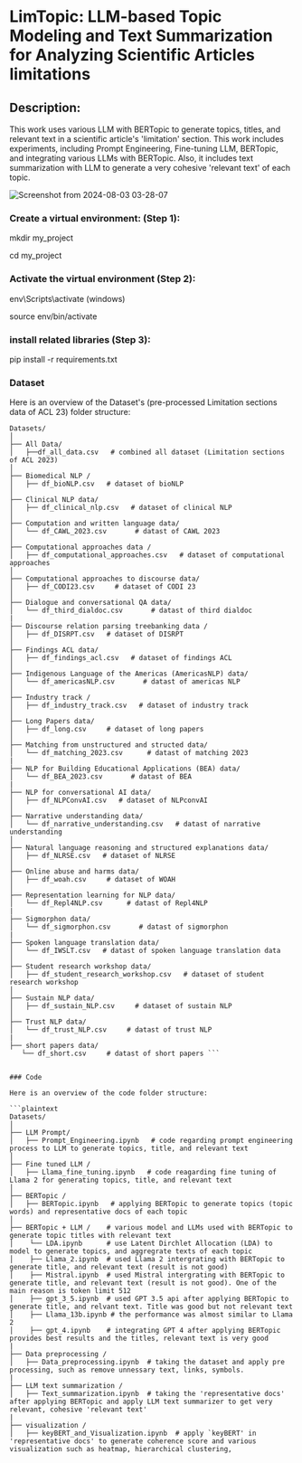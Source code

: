 # LimTopic: LLM-based Topic Modeling and Text Summarization for Analyzing Scientific Articles limitations

## Description:
This work uses various LLM with BERTopic to generate topics, titles, and relevant text in a scientific article's 'limitation' section. 
This work includes experiments, including Prompt Engineering, Fine-tuning LLM, BERTopic, and integrating various LLMs with BERTopic. Also, it includes text summarization with LLM to generate a very cohesive
'relevant text' of each topic.


![Screenshot from 2024-08-03 03-28-07](https://github.com/user-attachments/assets/a45bf4d0-ca25-4194-b625-8b39ff382d2d)

### Create a virtual environment: (Step 1): 
mkdir my_project 

cd my_project

### Activate the virtual environment (Step 2): 
env\Scripts\activate (windows)

source env/bin/activate

### install related libraries (Step 3):
pip install -r requirements.txt


### Dataset 

Here is an overview of the Dataset's (pre-processed Limitation sections data of ACL 23) folder structure:

```plaintext
Datasets/
│
├── All Data/                
│   ├──df_all_data.csv   # combined all dataset (Limitation sections of ACL 2023)
│
├── Biomedical NLP /               
│   ├── df_bioNLP.csv   # dataset of bioNLP
│
├── Clinical NLP data/             
│   ├── df_clinical_nlp.csv   # dataset of clinical NLP      
│
├── Computation and written language data/               
│   └── df_CAWL_2023.csv       # datast of CAWL 2023
│
├── Computational approaches data /               
│   ├── df_computational_approaches.csv   # dataset of computational approaches
│
├── Computational approaches to discourse data/             
│   ├── df_CODI23.csv     # dataset of CODI 23 
│
├── Dialogue and conversational QA data/               
│   └── df_third_dialdoc.csv       # datast of third dialdoc
|
├── Discourse relation parsing treebanking data /               
│   ├── df_DISRPT.csv   # dataset of DISRPT
│
├── Findings ACL data/             
│   ├── df_findings_acl.csv   # dataset of findings ACL
│
├── Indigenous Language of the Americas (AmericasNLP) data/               
│   └── df_americasNLP.csv       # datast of americas NLP
│
├── Industry track /               
│   ├── df_industry_track.csv   # dataset of industry track
│
├── Long Papers data/             
│   ├── df_long.csv     # dataset of long papers
│
├── Matching from unstructured and structed data/               
│   └── df_matching_2023.csv      # datast of matching 2023
|
├── NLP for Building Educational Applications (BEA) data/               
│   └── df_BEA_2023.csv       # datast of BEA
|
├── NLP for conversational AI data/             
│   ├── df_NLPConvAI.csv   # dataset of NLPconvAI
│
├── Narrative understanding data/               
│   └── df_narrative_understanding.csv   # datast of narrative understanding
│
├── Natural language reasoning and structured explanations data/           
│   ├── df_NLRSE.csv   # dataset of NLRSE
│
├── Online abuse and harms data/             
│   ├── df_woah.csv     # dataset of WOAH
│
├── Representation learning for NLP data/               
│   └── df_Repl4NLP.csv      # datast of Repl4NLP
|
├── Sigmorphon data/               
│   └── df_sigmorphon.csv       # datast of sigmorphon
|
├── Spoken language translation data/               
│   └── df_IWSLT.csv   # datast of spoken language translation data
│
├── Student research workshop data/           
│   ├── df_student_research_workshop.csv   # dataset of student research workshop
│
├── Sustain NLP data/             
│   ├── df_sustain_NLP.csv     # dataset of sustain NLP
│
├── Trust NLP data/               
│   └── df_trust_NLP.csv     # datast of trust NLP
|
├── short papers data/               
   └── df_short.csv     # datast of short papers ```


### Code 

Here is an overview of the code folder structure:

```plaintext
Datasets/
│
├── LLM Prompt/                
│   ├── Prompt_Engineering.ipynb   # code regarding prompt engineering process to LLM to generate topics, title, and relevant text
│
├── Fine tuned LLM /               
│   ├── Llama_fine_tuning.ipynb   # code reagarding fine tuning of Llama 2 for generating topics, title, and relevant text
│
├── BERTopic /             
│   ├── BERTopic.ipynb   # applying BERTopic to generate topics (topic words) and representative docs of each topic      
│
├── BERTopic + LLM /    # various model and LLMs used with BERTopic to generate topic titles with relevant text           
│    └── LDA.ipynb      # use Latent Dirchlet Allocation (LDA) to model to generate topics, and aggregrate texts of each topic
│    ├── Llama_2.ipynb  # used Llama 2 intergrating with BERTopic to generate title, and relevant text (result is not good)
│    ├── Mistral.ipynb  # used Mistral intergrating with BERTopic to generate title, and relevant text (result is not good). One of the main reason is token limit 512 
│    ├── gpt_3_5.ipynb  # used GPT 3.5 api after applying BERTopic to generate title, and relvant text. Title was good but not relevant text
│    ├── Llama_13b.ipynb # the performance was almost similar to Llama 2 
│    ├── gpt_4.ipynb    # integrating GPT 4 after applying BERTopic provides best results and the titles, relevant text is very good
|
├── Data preprocessing /               
│   ├── Data_preprocessing.ipynb  # taking the dataset and apply pre processing, such as remove unnessary text, links, symbols. 
|
├── LLM text summarization /               
│   ├── Text_summarization.ipynb  # taking the 'representative docs' after applying BERTopic and apply LLM text summarizer to get very relevant, cohesive 'relevant text'
|
├── visualization /               
│   ├── keyBERT_and_Visualization.ipynb  # apply `keyBERT' in 'representative docs' to generate coherence score and various visualization such as heatmap, hierarchical clustering, 
 

